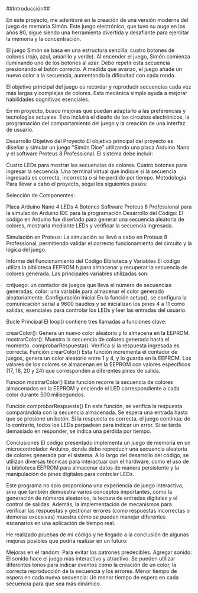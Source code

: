 ##Introducción##

En este proyecto, me adentraré en la creación de una versión moderna del juego de memoria Simón. Este juego electrónico, que tuvo su auge en los años 80, sigue siendo una herramienta divertida y desafiante para ejercitar la memoria y la concentración.

El juego Simón se basa en una estructura sencilla: cuatro botones de colores (rojo, azul, amarillo y verde). Al encender el juego, Simón comienza iluminando uno de los botones al azar. Debo repetir esta secuencia presionando el botón correcto. A medida que avanzo, el juego añade un nuevo color a la secuencia, aumentando la dificultad con cada ronda.

El objetivo principal del juego es recordar y reproducir secuencias cada vez más largas y complejas de colores. Esta mecánica simple ayuda a mejorar habilidades cognitivas esenciales.

En mi proyecto, busco mejoras que puedan adaptarlo a las preferencias y tecnologías actuales. Esto incluirá el diseño de los circuitos electrónicos, la programación del comportamiento del juego y la creación de una interfaz de usuario.

Desarrollo
Objetivo del Proyecto
El objetivo principal del proyecto es diseñar y simular un juego "Simón Dice" utilizando una placa Arduino Nano y el software Proteus 8 Professional. El sistema debe incluir:

Cuatro LEDs para mostrar las secuencias de colores.
Cuatro botones para ingresar la secuencia.
Una terminal virtual que indique si la secuencia ingresada es correcta, incorrecta o si he perdido por tiempo.
Metodología
Para llevar a cabo el proyecto, seguí los siguientes pasos:

Selección de Componentes:

Placa Arduino Nano
4 LEDs
4 Botones
Software Proteus 8 Professional para la simulación
Arduino IDE para la programación
Desarrollo del Código: El código en Arduino fue diseñado para generar una secuencia aleatoria de colores, mostrarla mediante LEDs y verificar la secuencia ingresada.

Simulación en Proteus: La simulación se llevó a cabo en Proteus 8 Professional, permitiendo validar el correcto funcionamiento del circuito y la lógica del juego.

Informe del Funcionamiento del Código
Biblioteca y Variables
El código utiliza la biblioteca EEPROM.h para almacenar y recuperar la secuencia de colores generada. Las principales variables utilizadas son:

cntjuego: un contador de juegos que lleva el número de secuencias generadas.
color: una variable para almacenar el color generado aleatoriamente.
Configuración Inicial
En la función setup(), se configura la comunicación serial a 9600 baudios y se inicializan los pines 4 a 11 como salidas, esenciales para controlar los LEDs y leer las entradas del usuario.

Bucle Principal
El loop() contiene tres llamadas a funciones clave:

crearColor(): Genera un nuevo color aleatorio y lo almacena en la EEPROM.
mostrarColor(): Muestra la secuencia de colores generada hasta el momento.
comprobarRespuesta(): Verifica si la respuesta ingresada es correcta.
Función crearColor()
Esta función incrementa el contador de juegos, genera un color aleatorio entre 1 y 4, y lo guarda en la EEPROM. Los valores de los colores se almacenan en la EEPROM con valores específicos (17, 18, 20 y 24) que corresponden a diferentes pines de salida.

Función mostrarColor()
Esta función recorre la secuencia de colores almacenados en la EEPROM y enciende el LED correspondiente a cada color durante 500 milisegundos.

Función comprobarRespuesta()
En esta función, se verifica la respuesta comparándola con la secuencia almacenada. Se espera una entrada hasta que se presione un botón. Si la respuesta es correcta, el juego continúa; de lo contrario, todos los LEDs parpadean para indicar un error. Si se tarda demasiado en responder, se indica una pérdida por tiempo.

Conclusiones
El código presentado implementa un juego de memoria en un microcontrolador Arduino, donde debo reproducir una secuencia aleatoria de colores generada por el sistema. A lo largo del desarrollo del código, se utilizan diversas técnicas para interactuar con el hardware, como el uso de la biblioteca EEPROM para almacenar datos de manera persistente y la manipulación de pines digitales para controlar LEDs.

Este programa no solo proporciona una experiencia de juego interactiva, sino que también demuestra varios conceptos importantes, como la generación de números aleatorios, la lectura de entradas digitales y el control de salidas. Además, la implementación de mecanismos para verificar las respuestas y gestionar errores (como respuestas incorrectas o demoras excesivas) muestra cómo se pueden manejar diferentes escenarios en una aplicación de tiempo real.

He realizado pruebas de mi código y he llegado a la conclusión de algunas mejoras posibles que podría realizar en un futuro:

Mejoras en el random: Para evitar los patrones predecibles.
Agregar sonido: El sonido hace el juego más interactivo y atractivo. Se pueden utilizar diferentes tonos para indicar eventos como la creación de un color, la correcta reproducción de la secuencia y los errores.
Menor tiempo de espera en cada nueva secuencia: Un menor tiempo de espera en cada secuencia para que sea más dinámico.
